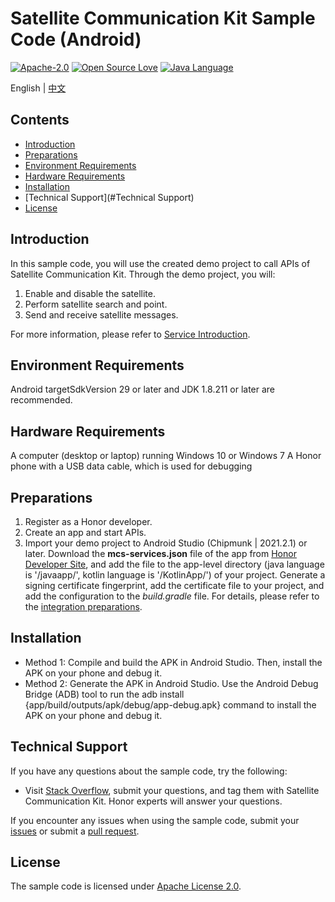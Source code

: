 # Satellite Communication Kit Sample Code (Android)

[![Apache-2.0](https://img.shields.io/badge/license-Apache-blue)](http://www.apache.org/licenses/LICENSE-2.0)
[![Open Source Love](https://img.shields.io/static/v1?label=Open%20Source&message=%E2%9D%A4%EF%B8%8F&color=green)](https://developer.hihonor.com/demos/)
[![Java Language](https://img.shields.io/badge/language-java-green.svg)](https://www.java.com/en/)

English | [中文](README_ZH.md)

## Contents

 * [Introduction](#Introduction)
 * [Preparations](#Preparations)
 * [Environment Requirements](#Environment-Requirements)
 * [Hardware Requirements](#Hardware-Requirements)
 * [Installation](#Installation)
 * [Technical Support](#Technical Support)
 * [License](#License)

## Introduction

In this sample code, you will use the created demo project to call APIs of Satellite Communication Kit. Through the demo project, you will:

1.	Enable and disable the satellite.
2.	Perform satellite search and point.
3.	Send and receive satellite messages.

For more information, please refer to
[Service Introduction](https://developer.honor.com/cn/docs/satellite_communication_kit/guides/update-instructions).

## Environment Requirements

Android targetSdkVersion 29 or later and JDK 1.8.211 or later are recommended.

## Hardware Requirements

A computer (desktop or laptop) running Windows 10 or Windows 7
A Honor phone with a USB data cable, which is used for debugging

## Preparations

1.	Register as a Honor developer.
2.	Create an app and start APIs.
3.	Import your demo project to Android Studio (Chipmunk | 2021.2.1) or later. Download the **mcs-services.json** file of the app from [Honor Developer Site](https://developer.honor.com/cn/), and add the file to the app-level directory (java language is '/javaapp/', kotlin language is '/KotlinApp/') of your project. Generate a signing certificate fingerprint, add the certificate file to your project, and add the configuration to the *build.gradle* file. For details, please refer to the [integration preparations](https://developer.honor.com/cn/docs/satellite_communication_kit/guides/app-registration).


## Installation

* Method 1: Compile and build the APK in Android Studio. Then, install the APK on your phone and debug it.
* Method 2: Generate the APK in Android Studio. Use the Android Debug Bridge (ADB) tool to run the adb install {app/build/outputs/apk/debug/app-debug.apk} command to install the APK on your phone and debug it.

## Technical Support

If you have any questions about the sample code, try the following:

- Visit [Stack Overflow](https://stackoverflow.com/questions/tagged/honor-developer-services?tab=Votes), submit your questions, and tag them with Satellite Communication Kit. Honor experts will answer your questions.

If you encounter any issues when using the sample code, submit your [issues](https://github.com/HONORDevelopers/satellite_communication_kit-demo/issues) or submit a [pull request](https://github.com/HONORDevelopers/satellite_communication_kit-demo/pulls).

## License

The sample code is licensed under [Apache License 2.0](http://www.apache.org/licenses/LICENSE-2.0).